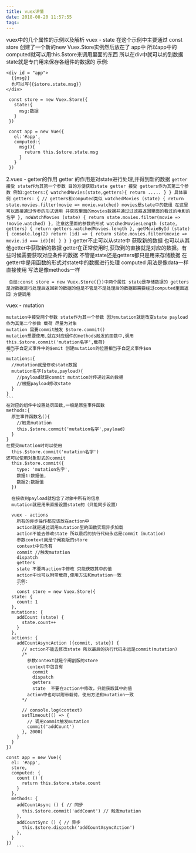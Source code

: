 ```yaml
---
title: vuex详情
date: 2018-08-20 11:57:55
tags:
---
```

vuex中的几个属性的示例以及解析
vuex - state
在这个示例中主要通过 const store 创建了一个新的new Vuex.Store实例然后放在了 app中 所以app中的computed就可以用this.$store来调用里面的东西 所以在div中就可以的到数据 state就是专门用来保存各组件的数据的
  示例:
<!-- more -->
   ```
   <div id = "app">
     {{msg}}
     也可以写{{$store.state.msg}}
   </div>

    const store = new Vuex.Store({
      state:{
        msg:数据
      }
    })

    const app = new Vue({
      el:'#app',
      computed:{
        msg(){
          return this.$store.state.msg
        }
      }
    })
   ```

   2.vuex - getter的作用
     getter 的作用是对state进行处理,并得到新的数据
     ```
     getter 接受 state作为其第一个参数 目的方便获取state
     getter 接受 getters作为其第二个参数
      例如:getters:{
        watchedMovies(state,getters){
          return .....
        }
      }
      具体事例
      getters: {
        // getters和computed类似
        watchedMovies (state) {
          return state.movies.filter(movie => movie.watched)
          movies是state中的数组 在这里可以直接通过传参的形式调用 并获取里面的movies数据并通过过滤器返回里面的看过的电影的名字
        },
        noWatchMovies (state) {
          return state.movies.filter(movie => !movie.watched)
        },
        注意这里面的参数的形式
        watchedMoviesLength (state, getters) {
          return getters.watchedMovies.length
        },
        getMovieById (state) {
          console.log(2)
          return (id) => {
            return state.movies.filter(movie => movie.id === id)[0]
          }
        }
      }
      ```
     getter不止可以从state中
     获取新的数据 也可以从其他getter中获取新的数据
     getter在正常使用时,获取到的直接就是对应的数据。有些时候需要获取对应条件的数据  不管是state还是getters都只是用来存储数据
     在getter中是用函数的形式对state中的数据进行处理 
     computed 用法是像data一样直接使用 写法是像methods一样

     总结:const store = new Vuex.Store({})中两个属性 state是存储数据的 getters是对数据进行处理后返回新的数据的但是不管是不是处理后的数据都需要经过computed里面返回 方便调用

  vuex - mutation

    mutation中接受两个参数 state作为其一个参数 因为mutation就是改变state payload作为其第二个参数 载荷 尽量为对象
    mutation 需要commit触发 $store.commit()
    mutation想要使用,就在对应组件的methods触发的函数中,调用this.$store.commit('mutation名字',载荷)
    相当于自定义事件中的$emit 创建mutation的位置相当于自定义事件$on
    ```
    mutations:{
      //mutation就是修改state数据
      mutation名字(state,payload){
        //payload就是commit mutation时传递过来的数据
        //根据payload修改state
      }
    }
    ```
    在对应的组件中设置处罚函数,一般是原生事件函数
    methods:{
      原生事件函数名(){
        //触发mutation
        this.$store.commit('mutation名字',payload)
      }
    }
    在提交mutation时可以使用
      this.$store.commit('mutation名字')
    还可以使用对象形式的commit
      this.$store.commit({
        type: 'mutation名字',
        数据1:数据值,
        数据2:数据值
      })

      在接收到payload就包含了对象中所有的信息
      mutation就是用来直接设置state的（只能同步设置）

      vuex - actions
        所有的异步操作都应该放在action中
        action就是通过调用mutation里的函数实现异步加载
        action不能去修改state 所以最后的执行代码永远是commit（mutation）
        参数context就是个阉割版的store
        context中包含有
        commit //触发mutation
        dispatch
        getters
        state 不要再action中修改 只能获取其中的值
        action中也可以附带载荷,使用方法和mutation一致
        示例:
        ```
        const store = new Vuex.Store({
      state: {
        count: 1
      },
      mutations: {
        addCount (state) {
          state.count++
        }
      },
      actions: {
        addCountAsyncAction ({commit, state}) {
          // action不能去修改state 所以最后的执行代码永远是commit(mutation)
          /* 
            参数context就是个阉割版的store
            context中包含有
              commit
              dispatch
              getters
              state  不要在action中修改，只能获取其中的值
            action中也可以附带载荷，使用方法和mutation一致
          */

          // console.log(context)
          setTimeout(() => {
            // 调用commit触发mutation
            commit('addCount')
          }, 2000)
        }
      }
    })

    const app = new Vue({
      el: '#app',
      store,
      computed: {
        count () {
          return this.$store.state.count
        }
      },
      methods: {
        addCountAsync () { // 同步
          this.$store.commit('addCount') // 触发mutation
        },
        addCountSync () { // 异步
          this.$store.dispatch('addCountAsyncAction')          
        },
      }
    })
        ```

        




